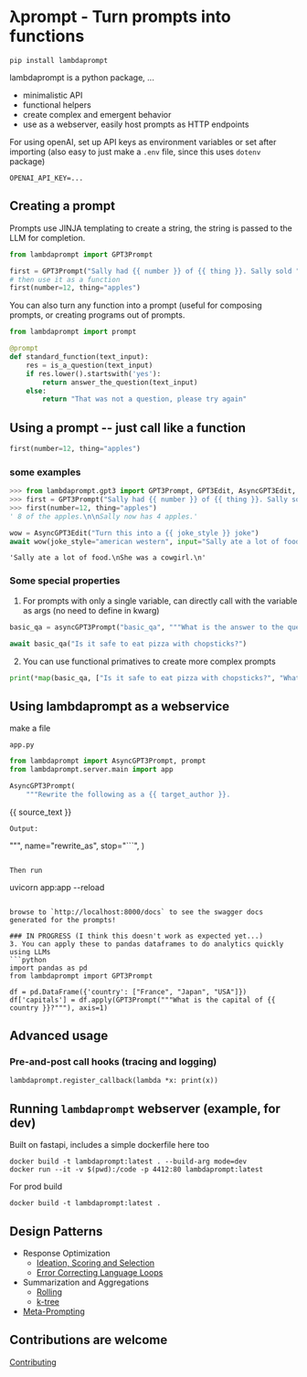 # λprompt - Turn prompts into functions

`pip install lambdaprompt`

lambdaprompt is a python package, ...
* minimalistic API
* functional helpers
* create complex and emergent behavior
* use as a webserver, easily host prompts as HTTP endpoints

For using openAI, set up API keys as environment variables or set after importing (also easy to just make a `.env` file, since this uses `dotenv` package)

`OPENAI_API_KEY=...`

## Creating a prompt

Prompts use JINJA templating to create a string, the string is passed to the LLM for completion.

```python
from lambdaprompt import GPT3Prompt

first = GPT3Prompt("Sally had {{ number }} of {{ thing }}. Sally sold ")
# then use it as a function
first(number=12, thing="apples")
```

You can also turn any function into a prompt (useful for composing prompts, or creating programs out of prompts.
```python
from lambdaprompt import prompt

@prompt
def standard_function(text_input):
    res = is_a_question(text_input)
    if res.lower().startswith('yes'):
        return answer_the_question(text_input)
    else:
        return "That was not a question, please try again"
```

## Using a prompt -- just call like a function

```python
first(number=12, thing="apples")
```

### some examples
```python
>>> from lambdaprompt.gpt3 import GPT3Prompt, GPT3Edit, AsyncGPT3Edit, AsyncGPT3Prompt
>>> first = GPT3Prompt("Sally had {{ number }} of {{ thing }}. Sally sold ")
>>> first(number=12, thing="apples")
' 8 of the apples.\n\nSally now has 4 apples.'
```

```python
wow = AsyncGPT3Edit("Turn this into a {{ joke_style }} joke")
await wow(joke_style="american western", input="Sally ate a lot of food")
```
```
'Sally ate a lot of food.\nShe was a cowgirl.\n'
```

### Some special properties

1. For prompts with only a single variable, can directly call with the variable as args (no need to define in kwarg)
```python
basic_qa = asyncGPT3Prompt("basic_qa", """What is the answer to the question [{{ question }}]?""")

await basic_qa("Is it safe to eat pizza with chopsticks?")
```

2. You can use functional primatives to create more complex prompts
```python
print(*map(basic_qa, ["Is it safe to eat pizza with chopsticks?", "What is the capital of France?"]))
```

## Using lambdaprompt as a webservice
make a file

`app.py`
```python
from lambdaprompt import AsyncGPT3Prompt, prompt
from lambdaprompt.server.main import app

AsyncGPT3Prompt(
    """Rewrite the following as a {{ target_author }}. 
```
{{ source_text }}
```
Output:
```
""",
    name="rewrite_as",
    stop="```",
)
```

Then run
```
uvicorn app:app --reload
```

browse to `http://localhost:8000/docs` to see the swagger docs generated for the prompts!

### IN PROGRESS (I think this doesn't work as expected yet...)
3. You can apply these to pandas dataframes to do analytics quickly using LLMs
```python
import pandas as pd
from lambdaprompt import GPT3Prompt

df = pd.DataFrame({'country': ["France", "Japan", "USA"]})
df['capitals'] = df.apply(GPT3Prompt("""What is the capital of {{ country }}?"""), axis=1)
```


## Advanced usage
### Pre-and-post call hooks (tracing and logging)
```
lambdaprompt.register_callback(lambda *x: print(x))
```


## Running `lambdaprompt` webserver (example, for dev)

Built on fastapi, includes a simple dockerfile here too
```
docker build -t lambdaprompt:latest . --build-arg mode=dev
docker run --it -v $(pwd):/code -p 4412:80 lambdaprompt:latest
```

For prod build
```
docker build -t lambdaprompt:latest .
```

## Design Patterns
- Response Optimization
  - [Ideation, Scoring and Selection](link)
  - [Error Correcting Language Loops](link)
- Summarization and Aggregations
  - [Rolling](link)
  - [k-tree](link)
- [Meta-Prompting](link)


## Contributions are welcome 
[Contributing](contributing.md)

